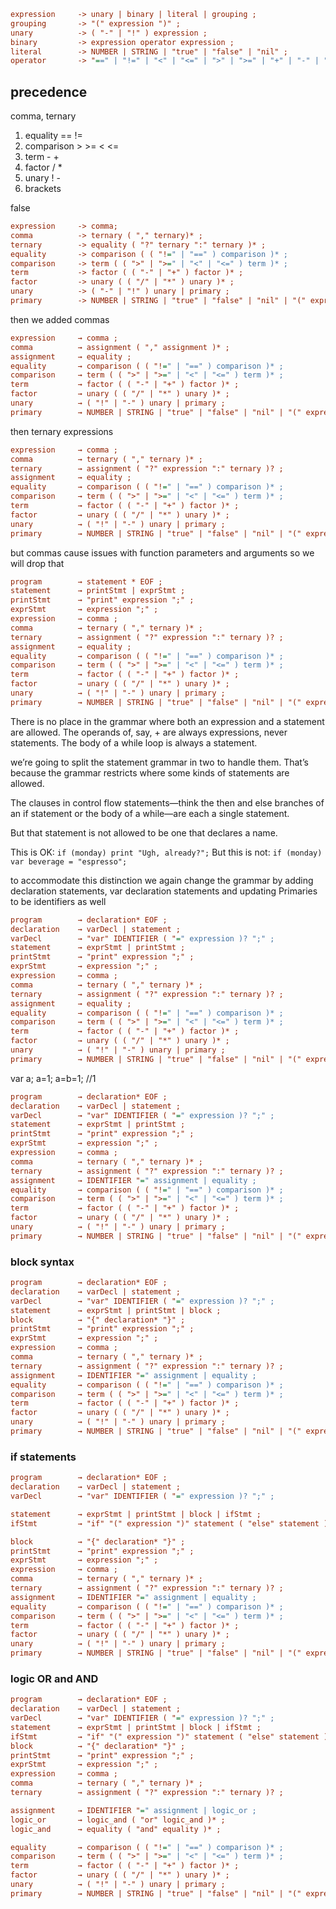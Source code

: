 ```cfg
expression     -> unary | binary | literal | grouping ;
grouping       -> "(" expression ")" ;
unary          -> ( "-" | "!" ) expression ;
binary         -> expression operator expression ;
literal        -> NUMBER | STRING | "true" | "false" | "nil" ;
operator       -> "==" | "!=" | "<" | "<=" | ">" | ">=" | "+" | "-" | "*" | "/" ;
```

## precedence
comma, ternary
1. equality == != 
2. comparison > >= < <=
3. term - +
4. factor / *
5. unary ! -
6. brackets

false

```cfg
expression     -> comma;
comma          -> ternary ( "," ternary)* ;
ternary        -> equality ( "?" ternary ":" ternary )* ;
equality       -> comparison ( ( "!=" | "==" ) comparison )* ;
comparison     -> term ( ( ">" | ">=" | "<" | "<=" ) term )* ;
term           -> factor ( ( "-" | "+" ) factor )* ;
factor         -> unary ( ( "/" | "*" ) unary )* ;
unary          -> ( "-" | "!" ) unary | primary ;
primary        -> NUMBER | STRING | "true" | "false" | "nil" | "(" expression ")";
```
then we added commas
```cfg  
expression     → comma ;  
comma          → assignment ( "," assignment )* ;  
assignment     → equality ;  
equality       → comparison ( ( "!=" | "==" ) comparison )* ;  
comparison     → term ( ( ">" | ">=" | "<" | "<=" ) term )* ;  
term           → factor ( ( "-" | "+" ) factor )* ;  
factor         → unary ( ( "/" | "*" ) unary )* ;  
unary          → ( "!" | "-" ) unary | primary ;  
primary        → NUMBER | STRING | "true" | "false" | "nil" | "(" expression ")" ;  
```  
then ternary expressions
```cfg  
expression     → comma ;  
comma          → ternary ( "," ternary )* ;  
ternary        → assignment ( "?" expression ":" ternary )? ;  
assignment     → equality ;  
equality       → comparison ( ( "!=" | "==" ) comparison )* ;  
comparison     → term ( ( ">" | ">=" | "<" | "<=" ) term )* ;  
term           → factor ( ( "-" | "+" ) factor )* ;  
factor         → unary ( ( "/" | "*" ) unary )* ;  
unary          → ( "!" | "-" ) unary | primary ;  
primary        → NUMBER | STRING | "true" | "false" | "nil" | "(" expression ")" ;  
```

but commas cause issues with function parameters and arguments so we will drop that

```cfg 
program        → statement * EOF ;
statement      → printStmt | exprStmt ;
printStmt      → "print" expression ";" ;
exprStmt       → expression ";" ;
expression     → comma ;  
comma          → ternary ( "," ternary )* ;  
ternary        → assignment ( "?" expression ":" ternary )? ;  
assignment     → equality ;  
equality       → comparison ( ( "!=" | "==" ) comparison )* ;  
comparison     → term ( ( ">" | ">=" | "<" | "<=" ) term )* ;  
term           → factor ( ( "-" | "+" ) factor )* ;  
factor         → unary ( ( "/" | "*" ) unary )* ;  
unary          → ( "!" | "-" ) unary | primary ;  
primary        → NUMBER | STRING | "true" | "false" | "nil" | "(" expression ")" ;  
```

There is no place in the grammar where both an expression and a statement are allowed.
The operands of, say, + are always expressions, never statements. The body of a while loop is always a statement.

we’re going to split the statement grammar in two to handle them.
That’s because the grammar restricts where some kinds of statements are allowed.

The clauses in control flow statements—think the then and else branches of an if statement or the body of a while—are each a single statement.

But that statement is not allowed to be one that declares a name.

This is OK:
`if (monday) print "Ugh, already?";`
But this is not:
`if (monday) var beverage = "espresso";`

to accommodate this distinction we again change the grammar by adding declaration statements,
var declaration statements and updating Primaries to be identifiers as well
```cfg  
program        → declaration* EOF ;
declaration    → varDecl | statement ;
varDecl        → "var" IDENTIFIER ( "=" expression )? ";" ;
statement      → exprStmt | printStmt ;
printStmt      → "print" expression ";" ;
exprStmt       → expression ";" ;
expression     → comma ;  
comma          → ternary ( "," ternary )* ;  
ternary        → assignment ( "?" expression ":" ternary )? ;  
assignment     → equality ;  
equality       → comparison ( ( "!=" | "==" ) comparison )* ;  
comparison     → term ( ( ">" | ">=" | "<" | "<=" ) term )* ;  
term           → factor ( ( "-" | "+" ) factor )* ;  
factor         → unary ( ( "/" | "*" ) unary )* ;  
unary          → ( "!" | "-" ) unary | primary ;  
primary        → NUMBER | STRING | "true" | "false" | "nil" | "(" expression ")" | IDENTIFIER ;  
```

var a;
a=1;
a=b=1; //1

```cfg  
program        → declaration* EOF ;
declaration    → varDecl | statement ;
varDecl        → "var" IDENTIFIER ( "=" expression )? ";" ;
statement      → exprStmt | printStmt ;
printStmt      → "print" expression ";" ;
exprStmt       → expression ";" ;
expression     → comma ;  
comma          → ternary ( "," ternary )* ;  
ternary        → assignment ( "?" expression ":" ternary )? ;  
assignment     → IDENTIFIER "=" assignment | equality ;  
equality       → comparison ( ( "!=" | "==" ) comparison )* ;  
comparison     → term ( ( ">" | ">=" | "<" | "<=" ) term )* ;  
term           → factor ( ( "-" | "+" ) factor )* ;  
factor         → unary ( ( "/" | "*" ) unary )* ;  
unary          → ( "!" | "-" ) unary | primary ;  
primary        → NUMBER | STRING | "true" | "false" | "nil" | "(" expression ")" | IDENTIFIER ;  
```

### block syntax
```cfg  
program        → declaration* EOF ;
declaration    → varDecl | statement ;
varDecl        → "var" IDENTIFIER ( "=" expression )? ";" ;
statement      → exprStmt | printStmt | block ;
block          → "{" declaration* "}" ;
printStmt      → "print" expression ";" ;
exprStmt       → expression ";" ;
expression     → comma ;  
comma          → ternary ( "," ternary )* ;  
ternary        → assignment ( "?" expression ":" ternary )? ;  
assignment     → IDENTIFIER "=" assignment | equality ;  
equality       → comparison ( ( "!=" | "==" ) comparison )* ;  
comparison     → term ( ( ">" | ">=" | "<" | "<=" ) term )* ;  
term           → factor ( ( "-" | "+" ) factor )* ;  
factor         → unary ( ( "/" | "*" ) unary )* ;  
unary          → ( "!" | "-" ) unary | primary ;  
primary        → NUMBER | STRING | "true" | "false" | "nil" | "(" expression ")" | IDENTIFIER ;  
```

### if statements
```cfg  
program        → declaration* EOF ;
declaration    → varDecl | statement ;
varDecl        → "var" IDENTIFIER ( "=" expression )? ";" ;

statement      → exprStmt | printStmt | block | ifStmt ;
ifStmt         → "if" "(" expression ")" statement ( "else" statement )? ;

block          → "{" declaration* "}" ;
printStmt      → "print" expression ";" ;
exprStmt       → expression ";" ;
expression     → comma ;  
comma          → ternary ( "," ternary )* ;  
ternary        → assignment ( "?" expression ":" ternary )? ;  
assignment     → IDENTIFIER "=" assignment | equality ;  
equality       → comparison ( ( "!=" | "==" ) comparison )* ;  
comparison     → term ( ( ">" | ">=" | "<" | "<=" ) term )* ;  
term           → factor ( ( "-" | "+" ) factor )* ;  
factor         → unary ( ( "/" | "*" ) unary )* ;  
unary          → ( "!" | "-" ) unary | primary ;  
primary        → NUMBER | STRING | "true" | "false" | "nil" | "(" expression ")" | IDENTIFIER ;  
```

### logic OR and AND
```cfg  
program        → declaration* EOF ;
declaration    → varDecl | statement ;
varDecl        → "var" IDENTIFIER ( "=" expression )? ";" ;
statement      → exprStmt | printStmt | block | ifStmt ;
ifStmt         → "if" "(" expression ")" statement ( "else" statement )? ;
block          → "{" declaration* "}" ;
printStmt      → "print" expression ";" ;
exprStmt       → expression ";" ;
expression     → comma ;  
comma          → ternary ( "," ternary )* ;  
ternary        → assignment ( "?" expression ":" ternary )? ;  

assignment     → IDENTIFIER "=" assignment | logic_or ;  
logic_or       → logic_and ( "or" logic_and )* ;
logic_and      → equality ( "and" equality )* ;

equality       → comparison ( ( "!=" | "==" ) comparison )* ;  
comparison     → term ( ( ">" | ">=" | "<" | "<=" ) term )* ;  
term           → factor ( ( "-" | "+" ) factor )* ;  
factor         → unary ( ( "/" | "*" ) unary )* ;  
unary          → ( "!" | "-" ) unary | primary ;  
primary        → NUMBER | STRING | "true" | "false" | "nil" | "(" expression ")" | IDENTIFIER ;  
```